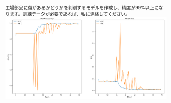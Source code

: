 工場部品に傷があるかどうかを判別するモデルを作成し、精度が99%以上になります。訓練データが必要であれば、私に連絡してください。
![image](https://github.com/JIANGBAIGE1999/intership_project/blob/master/Models_with%2099%25_accuracy/test.png)

